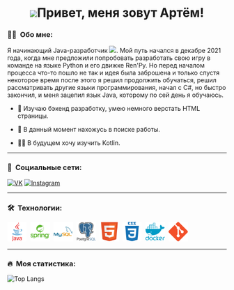 <h1 align="center"><img src="https://media.giphy.com/media/hvRJCLFzcasrR4ia7z/giphy.gif" width="40">Привет, меня зовут Артём!</h1>

### 👨‍💻 &nbsp;Обо мне:

Я начинающий Java-разработчик <img src="https://media.giphy.com/media/WUlplcMpOCEmTGBtBW/giphy.gif" width="30">. Мой путь начался в декабре 2021 года, когда мне предложили попробовать разработать свою игру в команде на языке Python и его движке Ren'Py. Но перед началом процесса что-то пошло не так и идея была заброшена и только спустя некоторое время после этого я решил продолжить обучаться, решил рассматривать другие языки программирования, начал с C#, но быстро закончил, и меня зацепил язык Java, которому по сей день я обучаюсь.

- 🌱 Изучаю бэкенд разработку, умею немного верстать HTML страницы.

- 🔭 В данный момент нахожусь в поиске работы.

- 🧑‍🎓 В будущем хочу изучить Kotlin.

---

### 💬 &nbsp;Социальные сети:

<p>
  <a href="https://vk.com/apt3rn"><img src="https://img.shields.io/badge/VKONTAKTE-blue?style=for-the-badge&logo=VK&logoColor=white" alt="VK"></a>
  <a href="https://www.instagram.com/apt3rn"><img src="https://img.shields.io/badge/Instagram-purple?style=for-the-badge&logo=Instagram&logoColor=white" alt="Instagram"></a>
</p>

---

### 🛠 &nbsp;Технологии:

<p>
<img src="https://github.com/devicons/devicon/blob/master/icons/java/java-original-wordmark.svg" title="Java" alt="Java" width="45" height="45"/>&nbsp;
<img src="https://github.com/devicons/devicon/blob/master/icons/spring/spring-original-wordmark.svg" title="Spring" alt="Spring" width="45" height="45"/>&nbsp;
<img src="https://github.com/devicons/devicon/blob/master/icons/mysql/mysql-original-wordmark.svg" title="MySQL"  alt="MySQL" width="45" height="45"/>&nbsp;
<img src="https://github.com/devicons/devicon/blob/master/icons/postgresql/postgresql-original-wordmark.svg" title="PostgreSQL"  alt="PostgreSQL" width="45" height="45"/>&nbsp;
<img src="https://github.com/devicons/devicon/blob/master/icons/html5/html5-original.svg" title="HTML5" alt="HTML" width="45" height="45"/>&nbsp;
<img src="https://github.com/devicons/devicon/blob/master/icons/css3/css3-plain-wordmark.svg"  title="CSS3" alt="CSS" width="45" height="45"/>&nbsp;
<img src="https://github.com/devicons/devicon/blob/master/icons/docker/docker-plain-wordmark.svg" title="Docker" **alt="Docker" width="45" height="45"/>&nbsp;
<img src="https://github.com/devicons/devicon/blob/master/icons/git/git-plain.svg" title="Git" **alt="Git" width="45" height="45"/>&nbsp;
</p>

---

### 🔥 &nbsp;Моя статистика:
![Top Langs](https://github-readme-stats.vercel.app/api/top-langs/?username=apt3rn&theme=tokyonight&hide_border=false&include_all_commits=false&count_private=false&layout=compact)


